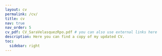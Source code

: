 ```yaml
---
layout: cv
permalink: /cv/
title: cv
nav: true
nav_order: 5
cv_pdf: CV_SaraVelasquezRpo.pdf # you can also use external links here
description: Here you can find a copy of my updated CV. 
toc:
  sidebar: right
---
```

